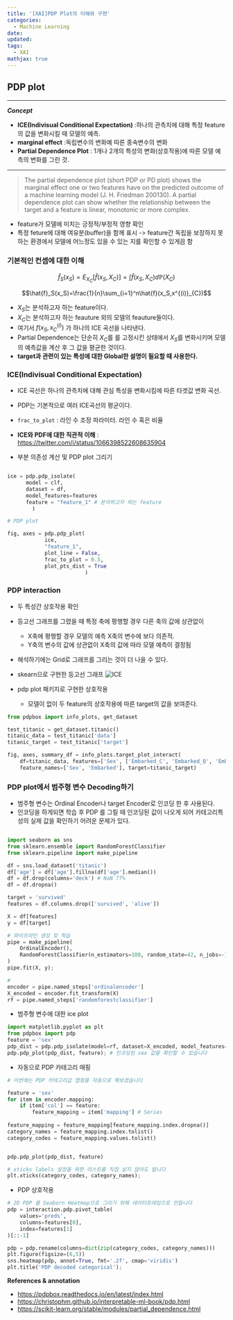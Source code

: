 ```yaml
---
title: '[XAI]PDP Plot의 이해와 구현'
categories:
  - Machine Learning
date:
updated:
tags: 
  - XAI
mathjax: true
---
```


<!--

<center>Kaggle Customer Score Dataset</center>

- Machine Learning

- Statistics , Math
- Data Engineering
- Programming
- EDA & Visualization
- Preprocessing


#신경망이란 무엇인가?

https://www.youtube.com/watch?v=aircAruvnKk


#참고

https://cinema4dr12.tistory.com/1016?category=515283

https://www.kdnuggets.com/2021/07/top-python-data-science-interview-questions.html
-->

## PDP plot

---
**_Concept_**

- **ICE(Indivisual Conditional Expectation)** :하나의 관측치에 대해 특정 feature의 값을 변화시킬 때 모델의 예측.
- **marginal effect** :독립변수의 변화예 따른 종속변수의 변화
- **Partial Dependence Plot** : 1개나 2개의 특성의 변화(상호작용)에 따른 모델 예측의 변화를 그린 것.

---

>The partial dependence plot (short PDP or PD plot) shows the marginal effect one or two features have on the predicted outcome of a machine learning model (J. H. Friedman 200130). A partial dependence plot can show whether the relationship between the target and a feature is linear, monotonic or more complex. 

- feature가 모델에 미치는 긍정적/부정적 영향 확인
- 특정 feture에 대해 여유분(buffer)을 함께 표시 -> feature간 독립을 보장하지 못하는 환경에서 모델에 어느정도 있을 수 있는 지를 확인할 수 있게끔 함

### 기본적인 컨셉에 대한 이해

$$\hat{f}_S(x_S)=E_{X_C}\left[\hat{f}(x_S,X_C)\right]=\int\hat{f}(x_S,X_C)d\mathbb{P}(X_C)$$

$$\hat{f}_S(x_S)=\frac{1}{n}\sum_{i=1}^n\hat{f}(x_S,x^{(i)}_{C})$$


- $X_S$는 분석하고자 하는 feature이다.
- $X_C$는 분석하고자 하는 feauture 외의 모델의 feauture들이다.
- 여기서 $f(x_{S}, x_{C}^{(i)})$ 가 하나의 ICE 곡선을 나타낸다.
- Partial Dependence는 단순히 $X_C$를 를 고정시킨 상태에서 $X_S$를 변화시키며 모델의 예측값을 계산 후 그 값을 평균한 것이다.
- **target과 관련이 있는 특성에 대한 Global한 설명이 필요할 때 사용한다.**


### ICE(Indivisual Conditional Expectation)

- ICE 곡선은 하나의 관측치에 대해 관심 특성을 변화시킴에 따른 타겟값 변화 곡선. 
- PDP는 기본적으로 여러 ICE곡선의 평균이다.
- `frac_to_plot` : 라인 수 조정 파라미터. 라인 수 혹은 비율

- **ICE와 PDF에 대한 직관적 이해** : https://twitter.com/i/status/1066398522608635904


- 부분 의존성 계산 및 PDP plot 그리기

```python

ice = pdp.pdp_isolate(
      model = clf,
      dataset = df,
      model_features=features
      feature = "feature_1" # 분석하고자 하는 feature
        )

# PDP plot

fig, axes = pdp.pdp_plot(
            ice,
            "feature_1",
            plot_line = False,
            frac_to_plot = 0.5,
            plot_pts_dist = True
                         )
```



### PDP interaction

- 두 특성간 상호작용 확인
- 등고선 그래프를 그렸을 때 특정 축에 평행할 경우 다른 축의 값에 상관없이 
  + X축에 평행할 경우 모델의 예측 X축의 변수에 보다 의존적.
  + Y축의 변수의 값에 상관없이 X축의 값에 따라 모델 예측이 결정됨 
- 해석하기에는 Grid로 그래프를 그리는 것이 더 나을 수 있다. 

- skearn으로 구현한 등고선 그래프
![ICE](https://scikit-learn.org/stable/_images/sphx_glr_plot_partial_dependence_003.png)

- pdp plot 패키지로 구현한 상호작용
  + 모델이 없이 두 feature의 상호작용에 따른 target의 값을 보여준다.

```python
from pdpbox import info_plots, get_dataset

test_titanic = get_dataset.titanic()
titanic_data = test_titanic['data']
titanic_target = test_titanic['target']

fig, axes, summary_df = info_plots.target_plot_interact(
    df=titanic_data, features=['Sex', ['Embarked_C', 'Embarked_Q', 'Embarked_S']],
    feature_names=['Sex', 'Embarked'], target=titanic_target)

```


### PDP plot에서 범주형 변수 Decoding하기

- 범주형 변수는 Ordinal Encoder나 target Encoder로 인코딩 한 후 사용된다.
- 인코딩을 하게되면 학습 후 PDP 를 그릴 때 인코딩된 값이 나오게 되어 카테고리특성의 실제 값을 확인하기 어려운 문제가 있다.

```python

import seaborn as sns
from sklearn.ensemble import RandomForestClassifier
from sklearn.pipeline import make_pipeline

df = sns.load_dataset('titanic')
df['age'] = df['age'].fillna(df['age'].median())
df = df.drop(columns='deck') # NaN 77%
df = df.dropna()

target = 'survived'
features = df.columns.drop(['survived', 'alive'])

X = df[features]
y = df[target]

# 파이프라인 생성 및 학습
pipe = make_pipeline(
    OrdinalEncoder(), 
    RandomForestClassifier(n_estimators=100, random_state=42, n_jobs=-1)
)
pipe.fit(X, y);

# 
encoder = pipe.named_steps['ordinalencoder']
X_encoded = encoder.fit_transform(X)
rf = pipe.named_steps['randomforestclassifier']

```
 
- 범주형 변수에 대한 ice plot

```python
import matplotlib.pyplot as plt
from pdpbox import pdp
feature = 'sex'
pdp_dist = pdp.pdp_isolate(model=rf, dataset=X_encoded, model_features=features, feature=feature)
pdp.pdp_plot(pdp_dist, feature); # 인코딩된 sex 값을 확인할 수 있습니다
```

- 자동으로 PDP 카테고리 매핑

```python
# 이번에는 PDP 카테고리값 맵핑을 자동으로 해보겠습니다

feature = 'sex'
for item in encoder.mapping:
    if item['col'] == feature:
        feature_mapping = item['mapping'] # Series
        
feature_mapping = feature_mapping[feature_mapping.index.dropna()]
category_names = feature_mapping.index.tolist()
category_codes = feature_mapping.values.tolist()


pdp.pdp_plot(pdp_dist, feature)

# xticks labels 설정을 위한 리스트를 직접 넣지 않아도 됩니다 
plt.xticks(category_codes, category_names);

```

- PDP 상호작용 

```python
# 2D PDP 를 Seaborn Heatmap으로 그리기 위해 데이터프레임으로 만듭니다
pdp = interaction.pdp.pivot_table(
    values='preds', 
    columns=features[0], 
    index=features[1]
)[::-1]

pdp = pdp.rename(columns=dict(zip(category_codes, category_names)))
plt.figure(figsize=(6,5))
sns.heatmap(pdp, annot=True, fmt='.2f', cmap='viridis')
plt.title('PDP decoded categorical');
```


**References & annotation**

- https://pdpbox.readthedocs.io/en/latest/index.html
- https://christophm.github.io/interpretable-ml-book/pdp.html
- https://scikit-learn.org/stable/modules/partial_dependence.html


